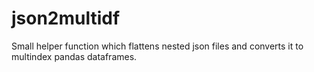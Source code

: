 # json2multidf
Small helper function which flattens nested json files and converts it to multindex pandas dataframes.

